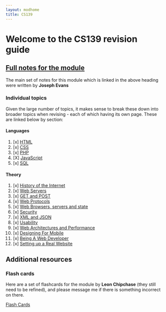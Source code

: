 ```yaml
---
layout: modhome
title: CS139
---
```


# Welcome to the CS139 revision guide

## [Full notes for the module](opnotes)

The main set of notes for this module which is linked in the above heading were written by **Joseph Evans**

### Individual topics

Given the large number of topics, it makes sense to break these down into broader topics when revising - each of which having its own page. These are linked below by section:

#### Languages

1. [x] [HTML](HTML)
2. [x] [CSS](CSS)
3. [x] [PHP](PHP)
4. [X] [JavaScript](JavaScript)
5. [x] [SQL](SQL)

#### Theory

1. [x] [History of the Internet](Theory1)
2. [x] [Web Servers](Theory2)
3. [x] [GET and POST](Theory3)
4. [x] [Web Protocols](Theory4)
5. [x] [Web Browsers, servers and state](Theory5)
6. [x] [Security](Theory6)
7. [x] [XML and JSON](Theory7)
8. [x] [Usability](Theory8)
9. [x] [Web Architectures and Performance](Theory9)
10. [x] [Designing For Mobile](Theory10)
11. [x] [Being A Web Developer](Theory11)
12. [x] [Setting up a Real Website](Theory12)



## Additional resources

### Flash cards

Here are a set of flashcards for the module by **Leon Chipchase** (they still need to be refined), and please message me if there is something incorrect on there.

[Flash Cards](https://quizlet.com/_99cgos?x=1jqt&i=18al03)
